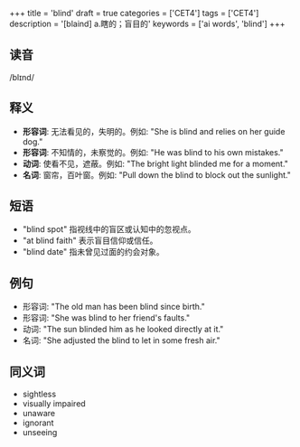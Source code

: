 +++
title = 'blind'
draft = true
categories = ['CET4']
tags = ['CET4']
description = '[blaind] a.瞎的；盲目的'
keywords = ['ai words', 'blind']
+++

## 读音
/blɪnd/

## 释义
- **形容词**: 无法看见的，失明的。例如: "She is blind and relies on her guide dog."
- **形容词**: 不知情的，未察觉的。例如: "He was blind to his own mistakes."
- **动词**: 使看不见，遮蔽。例如: "The bright light blinded me for a moment."
- **名词**: 窗帘，百叶窗。例如: "Pull down the blind to block out the sunlight."

## 短语
- "blind spot" 指视线中的盲区或认知中的忽视点。
- "at blind faith" 表示盲目信仰或信任。
- "blind date" 指未曾见过面的约会对象。

## 例句
- 形容词: "The old man has been blind since birth."
- 形容词: "She was blind to her friend's faults."
- 动词: "The sun blinded him as he looked directly at it."
- 名词: "She adjusted the blind to let in some fresh air."

## 同义词
- sightless
- visually impaired
- unaware
- ignorant
- unseeing
